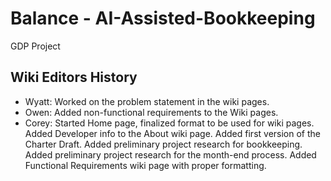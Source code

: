 # Balance - AI-Assisted-Bookkeeping
GDP Project

## Wiki Editors History
* Wyatt: Worked on the problem statement in the wiki pages.
* Owen: Added non-functional requirements to the Wiki pages.
* Corey: Started Home page, finalized format to be used for wiki pages. Added Developer info to the About wiki page. Added first version of the Charter Draft. Added preliminary project research for bookkeeping. Added preliminary project research for the month-end process. Added Functional Requirements wiki page with proper formatting.
